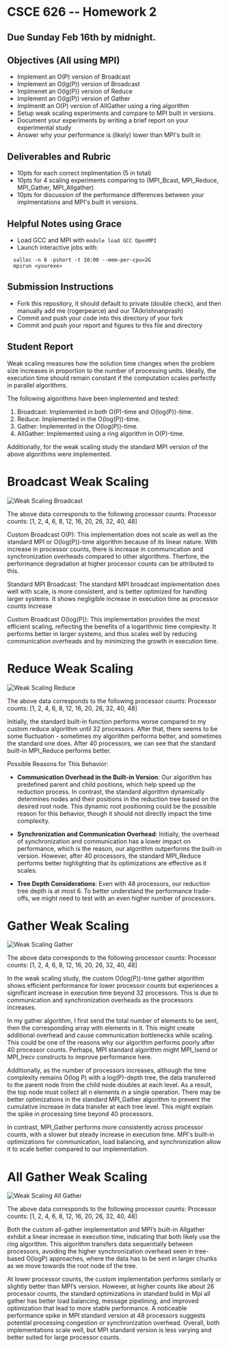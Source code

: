 # CSCE 626 -- Homework 2  

## Due Sunday Feb 16th by midnight.

## Objectives (All using MPI)
* Implement an O(P) version of Broadcast
* Implement an O(lg(P)) version of Broadcast
* Implmenet an O(lg(P)) version of Reduce
* Implement an O(lg(P)) version of Gather
* Implmentt an O(P) version of AllGather using a ring algorithm
* Setup weak scaling experiments and compare to MPI built in versions.
* Document your experiments by writing a brief report on your experimental study
* Answer why your performance is (likely) lower than MPI's built in


## Deliverables and Rubric
* 10pts for each correct implmentation (5 in total)
* 10pts for 4 scaling experiments comparing to (MPI_Bcast, MPI_Reduce, MPI_Gather, MPI_Allgather)
* 10pts for discussion of the performance differences between your implmentations and MPI's built in versions.

## Helpful Notes using Grace
* Load GCC and MPI with `module load GCC OpenMPI`
* Launch interactive jobs with:
```
  salloc -n 8 -pshort -t 10:00 --mem-per-cpu=2G
  mpirun <yourexe>
```



## Submission Instructions
* Fork this repository, it should default to private (double check), and then manually add me (rogerpearce) and our TA(krishnanprash)
* Commit and push your code into this directory of your fork
* Commit and push your report and figures to this file and directory


## Student Report

Weak scaling measures how the solution time changes when the problem size increases in proportion to the number of processing units. Ideally, the execution time should remain constant if the computation scales perfectly in parallel algorithms.

The following algorithms have been implemented and tested:
1. Broadcast: Implemented in both O(P)-time and O(log(P))-time.
2. Reduce: Implemented in the O(log(P))-time.
3. Gather: Implemented in the O(log(P))-time.
4. AllGather: Implemented using a ring algorithm in O(P)-time.

Additionally, for the weak scaling study the standard MPI version of the above algorithms were implemented.

# Broadcast Weak Scaling

![Weak Scaling Broadcast](Mpi_broadcast.png)

The above data corresponds to the following processor counts:
Processor counts: [1, 2, 4, 6, 8, 12, 16, 20, 26, 32, 40, 48]

Custom Broadcast O(P): This implementation does not scale as well as the standard MPI or O(log(P))-time algorithm because of its linear nature. With increase in processor counts, there is increase in communication and synchronization overheads compared to other algorithms. Therfore, the performance degradation at higher processor counts can be attributed to this.

Standard MPI Broadcast: The standard MPI broadcast implementation does well with scale, is more consistent, and is better optimized for handling larger systems. It shows negligible increase in execution time as processor counts increase

Custom Broadcast O(log(P)): This implementation provides the most efficient scaling, reflecting the benefits of a logarithmic time complexity. It performs better in larger systems, and thus scales well by reducing communication overheads and by minimizing the growth in execution time.

# Reduce Weak Scaling

![Weak Scaling Reduce](Mpi_reduce.png)

The above data corresponds to the following processor counts:
Processor counts: [1, 2, 4, 6, 8, 12, 16, 20, 26, 32, 40, 48]

Initially, the standard built-in function performs worse compared to my custom reduce algorithm until 32 processors. After that, there seems to be some fluctuation - sometimes my algorithm performs better, and sometimes the standard one does. After 40 processors, we can see that the standard built-in MPI_Reduce performs better.

Possible Reasons for This Behavior:
- **Communication Overhead in the Built-in Version**: Our algorithm has predefined parent and child positions, which help speed up the reduction process. In contrast, the standard algorithm dynamically determines nodes and their positions in the reduction tree based on the desired root node. This dynamic root positioning could be the possible reason for this behavior, though it should not directly impact the time complexity.
  
- **Synchronization and Communication Overhead**: Initially, the overhead of synchronization and communication has a lower impact on performance, which is the reason, our algorithm outperforms the built-in version. However, after 40 processors, the standard MPI_Reduce performs better highlighting that its optimizations are effective as it scales.

- **Tree Depth Considerations**: Even with 48 processors, our reduction tree depth is at most 6. To better understand the performance trade-offs, we might need to test with an even higher number of processors.

# Gather Weak Scaling

![Weak Scaling Gather](Mpi_gather.png)

The above data corresponds to the following processor counts:
Processor counts: [1, 2, 4, 6, 8, 12, 16, 20, 26, 32, 40, 48]

In the weak scaling study, the custom O(log(P))-time gather algorithm shows efficient performance for lower processor counts but experiences a significant increase in execution time beyond 32 processors. This is due to communication and synchronization overheads as the processors increases.

In my gather algorithm, I first send the total number of elements to be sent, then the corresponding array with elements in it. This might create additional overhead and cause communication bottlenecks while scaling. This could be one of the reasons why our algorithm performs poorly after 40 processor counts. Perhaps, MPI standard algorithm might MPI_Isend or MPI_Irecv constructs to improve performance here.

Additionally, as the number of processors increases, although the time complexity remains O(log P) with a log(P)-depth tree, the data transferred to the parent node from the child node doubles at each level. As a result, the top node must collect all n elements in a single operation. There may be better optimizations in the standard MPI_Gather algorithm to prevent the cumulative increase in data transfer at each tree level. This might explain the spike in processing time beyond 40 processors.

In contrast, MPI_Gather performs more consistently across processor counts, with a slower but steady increase in execution time. MPI's built-in optimizations for communication, load balancing, and synchronization allow it to scale better compared to our implementation.

# All Gather Weak Scaling

![Weak Scaling All Gather](Mpi_all_gather.png)

The above data corresponds to the following processor counts:
Processor counts: [1, 2, 4, 6, 8, 12, 16, 20, 26, 32, 40, 48]

Both the custom all-gather implementation and MPI’s built-in Allgather exhibit a linear increase in execution time, indicating that both likely use the ring algorithm. This algorithm transfers data sequentially between processors, avoiding the higher synchronization overhead seen in tree-based O(logP) approaches, where the data has to be sent in larger chunks as we move towards the root node of the tree.

At lower processor counts, the custom implementation performs similarly or slightly better than MPI’s version. However, at higher counts like about 26 processor counts, the standard  optimizations in standard build in Mpi all gather has better load balancing, message pipelining, and improved optimization that lead to more stable performance. A noticeable performance spike in MPI standard version at 48 processors suggests potential processing congestion or synchronization overhead. Overall, both implementations scale well, but MPI standard version is less varying and better suited for large processor counts.
